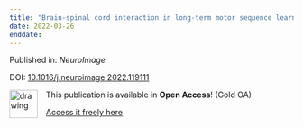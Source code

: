 ```yaml
---
title: "Brain-spinal cord interaction in long-term motor sequence learning in human: An fMRI study."
date: 2022-03-26
enddate:
---
```


Published in: *NeuroImage*

DOI: [10.1016/j.neuroimage.2022.119111](https://doi.org/10.1016/j.neuroimage.2022.119111)

<img src="https://upload.wikimedia.org/wikipedia/commons/thumb/7/77/Open_Access_logo_PLoS_transparent.svg/800px-Open_Access_logo_PLoS_transparent.svg.png" alt="drawing" width="50" align="left"/> &nbsp;&nbsp;&nbsp;This publication is available in **Open Access**! (Gold OA)

&nbsp;&nbsp;&nbsp;[Access it freely here](https://doi.org/10.1016/j.neuroimage.2022.119111
)

